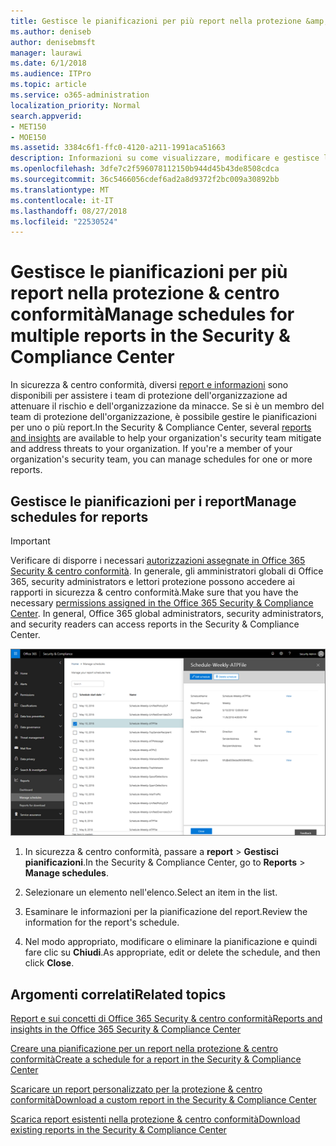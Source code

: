 ```yaml
---
title: Gestisce le pianificazioni per più report nella protezione &amp; centro conformità
ms.author: deniseb
author: denisebmsft
manager: laurawi
ms.date: 6/1/2018
ms.audience: ITPro
ms.topic: article
ms.service: o365-administration
localization_priority: Normal
search.appverid:
- MET150
- MOE150
ms.assetid: 3384c6f1-ffc0-4120-a211-1991aca51663
description: Informazioni su come visualizzare, modificare e gestisce le pianificazioni per i rapporti di sicurezza &amp; centro conformità.
ms.openlocfilehash: 3dfe7c2f596078112150b944d45b43de8508cdca
ms.sourcegitcommit: 36c5466056cdef6ad2a8d9372f2bc009a30892bb
ms.translationtype: MT
ms.contentlocale: it-IT
ms.lasthandoff: 08/27/2018
ms.locfileid: "22530524"
---
```

# <a name="manage-schedules-for-multiple-reports-in-the-security-amp-compliance-center"></a><span data-ttu-id="4e6a7-103">Gestisce le pianificazioni per più report nella protezione &amp; centro conformità</span><span class="sxs-lookup"><span data-stu-id="4e6a7-103">Manage schedules for multiple reports in the Security &amp; Compliance Center</span></span>

<span data-ttu-id="4e6a7-p101">In sicurezza &amp; centro conformità, diversi [report e informazioni](reports-and-insights-in-security-and-compliance.md) sono disponibili per assistere i team di protezione dell'organizzazione ad attenuare il rischio e dell'organizzazione da minacce. Se si è un membro del team di protezione dell'organizzazione, è possibile gestire le pianificazioni per uno o più report.</span><span class="sxs-lookup"><span data-stu-id="4e6a7-p101">In the Security &amp; Compliance Center, several [reports and insights](reports-and-insights-in-security-and-compliance.md) are available to help your organization's security team mitigate and address threats to your organization. If you're a member of your organization's security team, you can manage schedules for one or more reports.</span></span> 
  
## <a name="manage-schedules-for-reports"></a><span data-ttu-id="4e6a7-106">Gestisce le pianificazioni per i report</span><span class="sxs-lookup"><span data-stu-id="4e6a7-106">Manage schedules for reports</span></span>

> [!IMPORTANT]
> <span data-ttu-id="4e6a7-p102">Verificare di disporre i necessari [autorizzazioni assegnate in Office 365 Security &amp; centro conformità](permissions-in-the-security-and-compliance-center.md). In generale, gli amministratori globali di Office 365, security administrators e lettori protezione possono accedere ai rapporti in sicurezza &amp; centro conformità.</span><span class="sxs-lookup"><span data-stu-id="4e6a7-p102">Make sure that you have the necessary [permissions assigned in the Office 365 Security &amp; Compliance Center](permissions-in-the-security-and-compliance-center.md). In general, Office 365 global administrators, security administrators, and security readers can access reports in the Security &amp; Compliance Center.</span></span> 
  
![In sicurezza &amp; centro conformità, selezionare rapporti \> gestisce le pianificazioni](media/efa5e2f9-bf73-4f85-acea-f1ca7e2bca5e.png)
  
1. <span data-ttu-id="4e6a7-110">In sicurezza &amp; centro conformità, passare a **report** \> **Gestisci pianificazioni**.</span><span class="sxs-lookup"><span data-stu-id="4e6a7-110">In the Security &amp; Compliance Center, go to **Reports** \> **Manage schedules**.</span></span>
    
2. <span data-ttu-id="4e6a7-111">Selezionare un elemento nell'elenco.</span><span class="sxs-lookup"><span data-stu-id="4e6a7-111">Select an item in the list.</span></span>
    
3. <span data-ttu-id="4e6a7-112">Esaminare le informazioni per la pianificazione del report.</span><span class="sxs-lookup"><span data-stu-id="4e6a7-112">Review the information for the report's schedule.</span></span>
    
4. <span data-ttu-id="4e6a7-113">Nel modo appropriato, modificare o eliminare la pianificazione e quindi fare clic su **Chiudi**.</span><span class="sxs-lookup"><span data-stu-id="4e6a7-113">As appropriate, edit or delete the schedule, and then click **Close**.</span></span>
    
## <a name="related-topics"></a><span data-ttu-id="4e6a7-114">Argomenti correlati</span><span class="sxs-lookup"><span data-stu-id="4e6a7-114">Related topics</span></span>

[<span data-ttu-id="4e6a7-115">Report e sui concetti di Office 365 Security &amp; centro conformità</span><span class="sxs-lookup"><span data-stu-id="4e6a7-115">Reports and insights in the Office 365 Security &amp; Compliance Center</span></span>](reports-and-insights-in-security-and-compliance.md)
  
[<span data-ttu-id="4e6a7-116">Creare una pianificazione per un report nella protezione &amp; centro conformità</span><span class="sxs-lookup"><span data-stu-id="4e6a7-116">Create a schedule for a report in the Security &amp; Compliance Center</span></span>](create-a-schedule-for-a-report.md)
  
[<span data-ttu-id="4e6a7-117">Scaricare un report personalizzato per la protezione &amp; centro conformità</span><span class="sxs-lookup"><span data-stu-id="4e6a7-117">Download a custom report in the Security &amp; Compliance Center</span></span>](set-up-and-download-a-custom-report.md)
  
[<span data-ttu-id="4e6a7-118">Scarica report esistenti nella protezione &amp; centro conformità</span><span class="sxs-lookup"><span data-stu-id="4e6a7-118">Download existing reports in the Security &amp; Compliance Center</span></span>](download-existing-reports.md)
  

